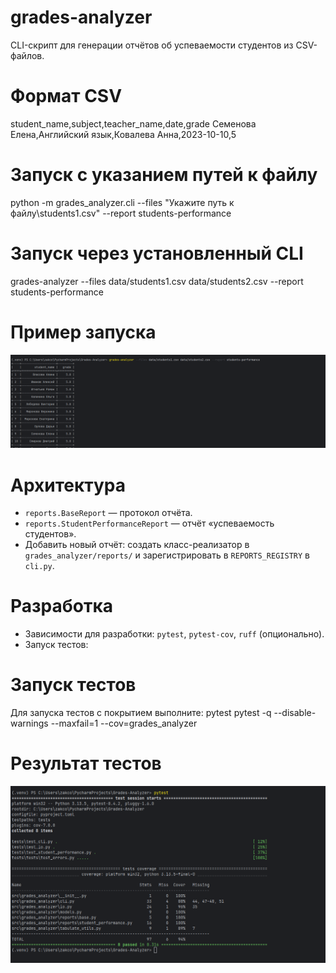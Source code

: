 # grades-analyzer

CLI-скрипт для генерации отчётов об успеваемости студентов из CSV-файлов.

# Формат CSV

student_name,subject,teacher_name,date,grade
Семенова Елена,Английский язык,Ковалева Анна,2023-10-10,5


# Запуск с указанием путей к файлу
python -m grades_analyzer.cli --files "Укажите путь к файлу\students1.csv" --report students-performance

# Запуск через установленный CLI
grades-analyzer --files data/students1.csv data/students2.csv --report students-performance

# Пример запуска
![Вывод скрипта](screenshots/students-performance-report.png)

# Архитектура
- `reports.BaseReport` — протокол отчёта.
- `reports.StudentPerformanceReport` — отчёт «успеваемость студентов».
- Добавить новый отчёт: создать класс-реализатор в `grades_analyzer/reports/` и зарегистрировать в `REPORTS_REGISTRY` в `cli.py`.

# Разработка
- Зависимости для разработки: `pytest`, `pytest-cov`, `ruff` (опционально).
- Запуск тестов:

# Запуск тестов
Для запуска тестов с покрытием выполните:
pytest
pytest -q --disable-warnings --maxfail=1 --cov=grades_analyzer


# Результат тестов
![All tests passed](screenshots/tests-passed.png)


